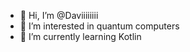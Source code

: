 - 👋 Hi, I’m @Daviiiiiiii
- 👀 I’m interested in quantum computers
- 🌱 I’m currently learning Kotlin 
